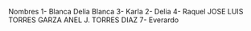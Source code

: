 Nombres
1- Blanca
Delia
Blanca
3- Karla 
2- Delia
4- Raquel
JOSE LUIS TORRES GARZA
ANEL J. TORRES DIAZ
7- Everardo
